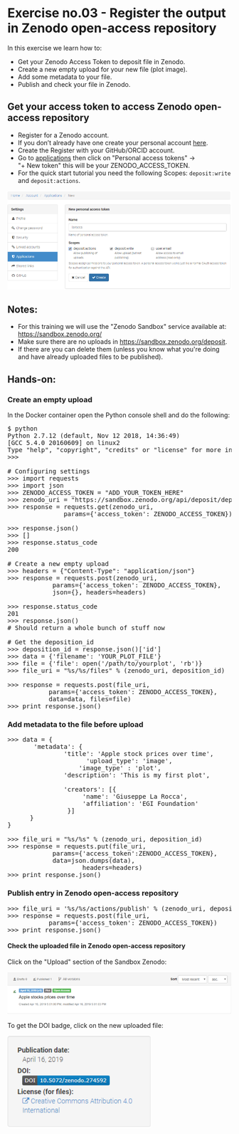 # Exercise no.03 - Register the output in Zenodo open-access repository

In this exercise we learn how to: 
* Get your Zenodo Access Token to deposit file in Zenodo.
* Create a new empty upload for your new file (plot image).
* Add some metadata to your file.
* Publish and check your file in Zenodo.

## Get your access token to access Zenodo open-access repository

* Register for a Zenodo account.
* If you don’t already have one create your personal account [here](https://sandbox.zenodo.org/account/settings/applications/tokens/new). 
* Create the Register with your GitHub/ORCID account.
* Go to [applications](https://sandbox.zenodo.org/account/settings/applications/) then click on "Personal access tokens" →  
  "+ New token" this will be your ZENODO_ACCESS_TOKEN.
* For the quick start tutorial you need the following Scopes: `deposit:write` and `deposit:actions`.

<p style="text-aligh:center">
<img heigh=80 src="./Zenodo_Access_Token.png">
</p>

## Notes:

* For this training we will use the "Zenodo Sandbox" service available at: https://sandbox.zenodo.org/
* Make sure there are no uploads in https://sandbox.zenodo.org/deposit. 
* If there are you can delete them (unless you know what you're doing and have already uploaded files to be published).

## Hands-on:

### Create an empty upload

In the Docker container open the Python console shell and do the following:

<pre>
$ python
Python 2.7.12 (default, Nov 12 2018, 14:36:49) 
[GCC 5.4.0 20160609] on linux2
Type "help", "copyright", "credits" or "license" for more information.
>>> 

# Configuring settings
>>> import requests
>>> import json
>>> ZENODO_ACCESS_TOKEN = "ADD_YOUR_TOKEN_HERE"
>>> zenodo_uri = "https://sandbox.zenodo.org/api/deposit/depositions"
>>> response = requests.get(zenodo_uri, 
               params={'access_token': ZENODO_ACCESS_TOKEN})

>>> response.json()
>>> []
>>> response.status_code
200

# Create a new empty upload
>>> headers = {"Content-Type": "application/json"}  
>>> response = requests.post(zenodo_uri,
			params={'access_token': ZENODO_ACCESS_TOKEN}, 
			json={}, headers=headers)

>>> response.status_code
201
>>> response.json()
# Should return a whole bunch of stuff now

# Get the deposition_id
>>> deposition_id = response.json()['id']
>>> data = {'filename': 'YOUR_PLOT_FILE'}
>>> file = {'file': open('/path/to/yourplot', 'rb')}
>>> file_uri = "%s/%s/files" % (zenodo_uri, deposition_id)

>>> response = requests.post(file_uri, 
           params={'access_token': ZENODO_ACCESS_TOKEN},
           data=data, files=file)
>>> print response.json()
</pre>

### Add metadata to the file before upload

<pre>
>>> data = {
       'metadata': {
               'title': 'Apple stock prices over time',
			         'upload_type': 'image',              
 		           'image_type' : 'plot',
               'description': 'This is my first plot',                          
      
               'creators': [{                                 
                    'name': 'Giuseppe La Rocca',
                    'affiliation': 'EGI Foundation'                        
                }]
      }
}

>>> file_uri = "%s/%s" % (zenodo_uri, deposition_id)
>>> response = requests.put(file_uri,
			params={'access_token':ZENODO_ACCESS_TOKEN},
			data=json.dumps(data),
				    headers=headers)
>>> print response.json()
</pre>

### Publish entry in Zenodo open-access repository

<pre>
>>> file_uri = '%s/%s/actions/publish' % (zenodo_uri, deposition_id)
>>> response = requests.post(file_uri, 
           params={'access_token': ZENODO_ACCESS_TOKEN})
>>> print response.json()
</pre>

#### Check the uploaded file in Zenodo open-access repository

Click on the "Upload" section of the Sandbox Zenodo:

<p style="text-aligh:center">
<img heigh=120 src="./Upload.png">
</p>

To get the DOI badge, click on the new uploaded file:

<p style="text-aligh:center">
<img heigh=80 src="./DOI.png">
</p>







